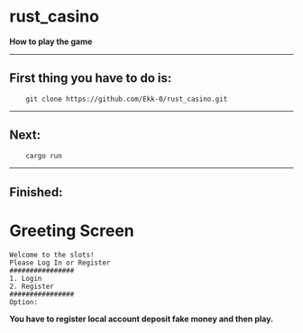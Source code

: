 # rust_casino

__How to play the game__

___
## First thing you have to do is:

``` git
    git clone https://github.com/Ekk-0/rust_casino.git
```
___
## Next:
``` rust
    cargo run
```
___
## Finished:

# Greeting Screen

~~~
Welcome to the slots!
Please Log In or Register
################
1. Login
2. Register
################
Option:
~~~

__You have to register local account deposit fake money and then play.__

